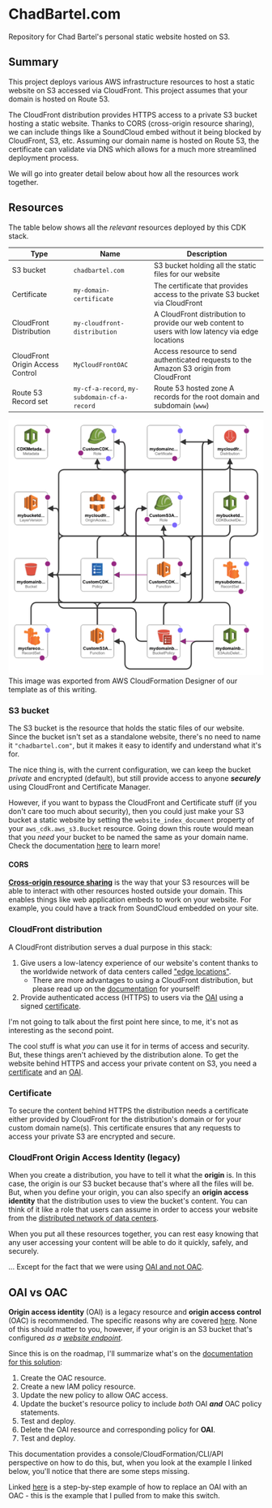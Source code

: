 # ChadBartel.com

Repository for Chad Bartel's personal static website hosted on S3.

## Summary

This project deploys various AWS infrastructure resources to host a static website on S3 accessed via CloudFront. This project assumes that your domain is hosted on Route 53.

The CloudFront distribution provides HTTPS access to a private S3 bucket hosting a static website. Thanks to CORS (cross-origin resource sharing), we can include things like a SoundCloud embed without it being blocked by CloudFront, S3, etc. Assuming our domain name is hosted on Route 53, the certificate can validate via DNS which allows for a much more streamlined deployment process.

We will go into greater detail below about how all the resources work together.

## Resources

The table below shows all the *relevant* resources deployed by this CDK stack.

| **Type** | **Name** | **Description** |
| --- | --- | --- |
| S3 bucket | `chadbartel.com` | S3 bucket holding all the static files for our website |
| Certificate | `my-domain-certificate` | The certificate that provides access to the private S3 bucket via CloudFront |
| CloudFront Distribution | `my-cloudfront-distribution` | A CloudFront distribution to provide our web content to users with low latency via edge locations |
| CloudFront Origin Access Control | `MyCloudFrontOAC` | Access resource to send authenticated requests to the Amazon S3 origin from CloudFront |
| Route 53 Record set | `my-cf-a-record`, `my-subdomain-cf-a-record` | Route 53 hosted zone A records for the root domain and subdomain (`www`) |

![A very clear, and not confusing at all, diagram of the CloudFormation template](resources/template1-designer.png)
This image was exported from AWS CloudFormation Designer of our template as of this writing.

### S3 bucket

The S3 bucket is the resource that holds the static files of our website. Since the bucket isn't set as a standalone website, there's no need to name it `"chadbartel.com"`, but it makes it easy to identify and understand what it's for.

The nice thing is, with the current configuration, we can keep the bucket *private* and encrypted (default), but still provide access to anyone ***securely*** using CloudFront and Certificate Manager.

However, if you want to bypass the CloudFront and Certificate stuff (if you don't care too much about security), then you could just make your S3 bucket a static website by setting the `website_index_document` property of your `aws_cdk.aws_s3.Bucket` resource. Going down this route would mean that you *need* your bucket to be named the same as your domain name. Check the documentation [here](https://docs.aws.amazon.com/cdk/api/v2/python/aws_cdk.aws_s3/Bucket.html) to learn more!

#### CORS

**[Cross-origin resource sharing](https://docs.aws.amazon.com/AmazonS3/latest/userguide/cors.html)** is the way that your S3 resources will be able to interact with other resources hosted outside your domain. This enables things like web application embeds to work on your website. For example, you could have a track from SoundCloud embedded on your site.

### CloudFront distribution

A CloudFront distribution serves a dual purpose in this stack:

1. Give users a low-latency experience of our website's content thanks to the worldwide network of data centers called ["edge locations"](https://wa.aws.amazon.com/wellarchitected/2020-07-02T19-33-23/wat.concept.edge-location.en.html).
    - There are more advantages to using a CloudFront distribution, but please read up on the [documentation](https://docs.aws.amazon.com/AmazonCloudFront/latest/DeveloperGuide/Introduction.html) for yourself!
2. Provide authenticated access (HTTPS) to users via the [OAI](#cloudfront-origin-access-identity-legacy) using a signed [certificate](#certificate).

I'm not going to talk about the first point here since, to me, it's not as interesting as the second point.

The cool stuff is what *you* can use it for in terms of access and security. But, these things aren't achieved by the distribution alone. To get the website behind HTTPS and access your private content on S3, you need a [certificate](#certificate) and an [OAI](#cloudfront-origin-access-identity-legacy).

### Certificate

To secure the content behind HTTPS the distribution needs a certificate either provided by CloudFront for the distribution's domain or for your custom domain name(s). This certificate ensures that any requests to access your private S3 are encrypted and secure.

### CloudFront Origin Access Identity (legacy)

When you create a distribution, you have to tell it what the **origin** is. In this case, the origin is our S3 bucket because that's where all the files will be. But, when you define your origin, you can also specify an **origin access identity** that the distribution uses to view the bucket's content. You can think of it like a role that users can assume in order to access your website from the [distributed network of data centers](https://wa.aws.amazon.com/wellarchitected/2020-07-02T19-33-23/wat.concept.edge-location.en.html).

When you put all these resources together, you can rest easy knowing that any user accessing your content will be able to do it quickly, safely, and securely.

... Except for the fact that we were using [OAI and not OAC](https://docs.aws.amazon.com/AmazonCloudFront/latest/DeveloperGuide/private-content-restricting-access-to-s3.html).

## OAI vs OAC

**Origin access identity** (OAI) is a legacy resource and **origin access control** (OAC) is recommended. The specific reasons why are covered [here](https://docs.aws.amazon.com/AmazonCloudFront/latest/DeveloperGuide/private-content-restricting-access-to-s3.html). None of this should matter to you, however, if your origin is an S3 bucket that's configured *as a [website endpoint](https://docs.aws.amazon.com/AmazonS3/latest/userguide/WebsiteEndpoints.html)*.

Since this is on the roadmap, I'll summarize what's on the [documentation for this solution](https://docs.aws.amazon.com/AmazonCloudFront/latest/DeveloperGuide/private-content-restricting-access-to-s3.html#migrate-from-oai-to-oac):

1. Create the OAC resource.
2. Create a new IAM policy resource.
3. Update the new policy to allow OAC access.
4. Update the bucket's resource policy to include *both* OAI ***and*** OAC policy statements.
5. Test and deploy.
6. Delete the OAI resource and corresponding policy for **OAI**.
7. Test and deploy.

This documentation provides a console/CloudFormation/CLI/API perspective on how to do this, but, when you look at the example I linked below, you'll notice that there are some steps missing.

Linked [here](https://github.com/aws/aws-cdk/issues/21771#issuecomment-1567647338) is a step-by-step example of how to replace an OAI with an OAC - this is the example that I pulled from to make this switch.
